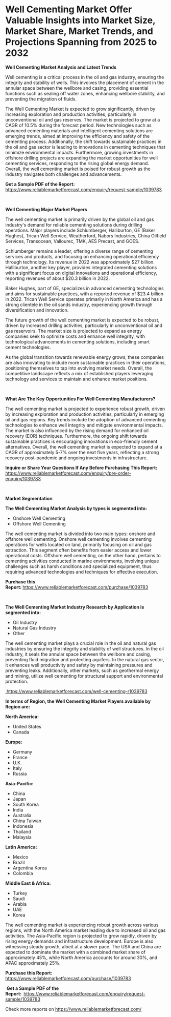 <p><h1>Well Cementing Market Offer Valuable Insights into Market Size, Market Share, Market Trends, and Projections Spanning from 2025 to 2032</h1></p><p><strong>Well Cementing Market Analysis and Latest Trends</strong></p>
<p><p>Well cementing is a critical process in the oil and gas industry, ensuring the integrity and stability of wells. This involves the placement of cement in the annular space between the wellbore and casing, providing essential functions such as sealing off water zones, enhancing wellbore stability, and preventing the migration of fluids. </p><p>The Well Cementing Market is expected to grow significantly, driven by increasing exploration and production activities, particularly in unconventional oil and gas reserves. The market is projected to grow at a CAGR of 10.5% during the forecast period. New technologies such as advanced cementing materials and intelligent cementing solutions are emerging trends, aimed at improving the efficiency and safety of the cementing process. Additionally, the shift towards sustainable practices in the oil and gas sector is leading to innovations in cementing techniques that minimize environmental impacts. Furthermore, growing investments in offshore drilling projects are expanding the market opportunities for well cementing services, responding to the rising global energy demand. Overall, the well cementing market is poised for robust growth as the industry navigates both challenges and advancements.</p></p>
<p><strong>Get a Sample PDF of the Report:&nbsp;</strong> <a href="https://www.reliablemarketforecast.com/enquiry/request-sample/1039783?utm_campaign=2533&utm_medium=2&utm_source=Github&utm_content=ia&utm_term=08042025&utm_id=well-cementing">https://www.reliablemarketforecast.com/enquiry/request-sample/1039783</a></p>
<p>&nbsp;</p>
<p><strong>Well Cementing Major Market Players</strong></p>
<p><p>The well cementing market is primarily driven by the global oil and gas industry's demand for reliable cementing solutions during drilling operations. Major players include Schlumberger, Halliburton, GE (Baker Hughes), Trican Well Service, Weatherford, Nabors Industries, China Oilfield Services, Transocean, Vallourec, TMK, AES Precast, and GOES.</p><p>Schlumberger remains a leader, offering a diverse range of cementing services and products, and focusing on enhancing operational efficiency through technology. Its revenue in 2022 was approximately $27 billion. Halliburton, another key player, provides integrated cementing solutions with a significant focus on digital innovations and operational efficiency, reporting revenues of about $20.3 billion in 2022. </p><p>Baker Hughes, part of GE, specializes in advanced cementing technologies and aims for sustainable practices, with a reported revenue of $23.4 billion in 2022. Trican Well Service operates primarily in North America and has a strong clientele in the oil sands industry, experiencing growth through diversification and innovation.</p><p>The future growth of the well cementing market is expected to be robust, driven by increased drilling activities, particularly in unconventional oil and gas reservoirs. The market size is projected to expand as energy companies seek to optimize costs and enhance well integrity, with technological advancements in cementing solutions, including smart cement technologies.</p><p>As the global transition towards renewable energy grows, these companies are also innovating to include more sustainable practices in their operations, positioning themselves to tap into evolving market needs. Overall, the competitive landscape reflects a mix of established players leveraging technology and services to maintain and enhance market positions.</p></p>
<p>&nbsp;</p>
<p><strong>What Are The Key Opportunities For Well Cementing Manufacturers?</strong></p>
<p><p>The well cementing market is projected to experience robust growth, driven by increasing exploration and production activities, particularly in emerging oil and gas regions. Key trends include the adoption of advanced cementing technologies to enhance well integrity and mitigate environmental impacts. The market is also influenced by the rising demand for enhanced oil recovery (EOR) techniques. Furthermore, the ongoing shift towards sustainable practices is encouraging innovations in eco-friendly cement alternatives. Overall, the well cementing market is expected to expand at a CAGR of approximately 5-7% over the next five years, reflecting a strong recovery post-pandemic and ongoing investments in infrastructure.</p></p>
<p><strong>Inquire or Share Your Questions If Any Before Purchasing This Report:</strong> <a href="https://www.reliablemarketforecast.com/enquiry/pre-order-enquiry/1039783?utm_campaign=2533&utm_medium=2&utm_source=Github&utm_content=ia&utm_term=08042025&utm_id=well-cementing">https://www.reliablemarketforecast.com/enquiry/pre-order-enquiry/1039783</a></p>
<p>&nbsp;</p>
<p><strong>Market Segmentation</strong></p>
<p><strong>The Well Cementing Market Analysis by types is segmented into:</strong></p>
<p><ul><li>Onshore Well Cementing</li><li>Offshore Well Cementing</li></ul></p>
<p><p>The well cementing market is divided into two main types: onshore and offshore well cementing. Onshore well cementing involves cementing operations for wells located on land, primarily focusing on oil and gas extraction. This segment often benefits from easier access and lower operational costs. Offshore well cementing, on the other hand, pertains to cementing activities conducted in marine environments, involving unique challenges such as harsh conditions and specialized equipment, thus requiring advanced technologies and techniques for effective execution.</p></p>
<p><strong>Purchase this Report:&nbsp;</strong><a href="https://www.reliablemarketforecast.com/purchase/1039783?utm_campaign=2533&utm_medium=2&utm_source=Github&utm_content=ia&utm_term=08042025&utm_id=well-cementing">https://www.reliablemarketforecast.com/purchase/1039783</a></p>
<p>&nbsp;</p>
<p><strong>The Well Cementing Market Industry Research by Application is segmented into:</strong></p>
<p><ul><li>Oil Industry</li><li>Natural Gas Industry</li><li>Other</li></ul></p>
<p><p>The well cementing market plays a crucial role in the oil and natural gas industries by ensuring the integrity and stability of well structures. In the oil industry, it seals the annular space between the wellbore and casing, preventing fluid migration and protecting aquifers. In the natural gas sector, it enhances well productivity and safety by maintaining pressures and preventing leaks. Additionally, other markets, such as geothermal energy and mining, utilize well cementing for structural support and environmental protection.</p></p>
<p><a href="https://www.reliablemarketforecast.com/well-cementing-r1039783?utm_campaign=2533&utm_medium=2&utm_source=Github&utm_content=ia&utm_term=08042025&utm_id=well-cementing">&nbsp;https://www.reliablemarketforecast.com/well-cementing-r1039783</a></p>
<p><strong>In terms of Region, the Well Cementing Market Players available by Region are:</strong></p>
<p>
    <p> <strong> North America: </strong>
        <ul>
            <li>United States</li>
            <li>Canada</li>
        </ul>
        </p> 
    <p> <strong> Europe: </strong>
        <ul>
            <li>Germany</li>
            <li>France</li>
            <li>U.K.</li>
            <li>Italy</li>
            <li>Russia</li>
        </ul>
        </p> 
    <p> <strong> Asia-Pacific: </strong>
        <ul>
            <li>China</li>
            <li>Japan</li>
            <li>South Korea</li>
            <li>India</li>
            <li>Australia</li>
            <li>China Taiwan</li>
            <li>Indonesia</li>
            <li>Thailand</li>
            <li>Malaysia</li>
        </ul>
        </p> 
    <p> <strong> Latin America: </strong>
        <ul>
            <li>Mexico</li>
            <li>Brazil</li>
            <li>Argentina Korea</li>
            <li>Colombia</li>
        </ul>
        </p> 
    <p> <strong> Middle East & Africa: </strong>
        <ul>
            <li>Turkey</li>
            <li>Saudi</li>
            <li>Arabia</li>
            <li>UAE</li>
            <li>Korea</li>
        </ul>
    </p>
    </p>
<p><p>The well cementing market is experiencing robust growth across various regions, with the North America market leading due to increased oil and gas activities. The Asia-Pacific region is projected to grow rapidly, driven by rising energy demands and infrastructure development. Europe is also witnessing steady growth, albeit at a slower pace. The USA and China are expected to dominate the market with a combined market share of approximately 45%, while North America accounts for around 30%, and APAC approximately 25%.</p></p>
<p><strong>Purchase this Report: </strong><a href="https://www.reliablemarketforecast.com/purchase/1039783?utm_campaign=2533&utm_medium=2&utm_source=Github&utm_content=ia&utm_term=08042025&utm_id=well-cementing">https://www.reliablemarketforecast.com/purchase/1039783</a></p>
<p>&nbsp;<strong>Get a Sample PDF of the Report:&nbsp;&nbsp;</strong><a href="https://www.reliablemarketforecast.com/enquiry/request-sample/1039783?utm_campaign=2533&utm_medium=2&utm_source=Github&utm_content=ia&utm_term=08042025&utm_id=well-cementing">https://www.reliablemarketforecast.com/enquiry/request-sample/1039783</a></p>
<p><strong></strong></p>
<p>Check more reports on <a href="https://www.reliablemarketforecast.com/?utm_campaign=2533&utm_medium=2&utm_source=Github&utm_content=ia&utm_term=08042025&utm_id=well-cementing">https://www.reliablemarketforecast.com/</a></p>